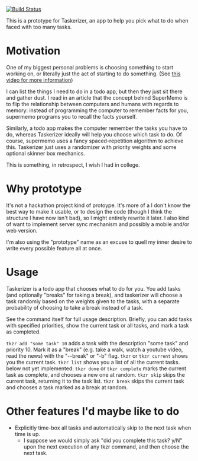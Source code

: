 [![Build Status](https://travis-ci.org/boustrophedon/taskerizer.svg?branch=master)](https://travis-ci.org/boustrophedon/taskerizer)

This is a prototype for Taskerizer, an app to help you pick what to do when faced with too many tasks.

# Motivation

One of my biggest personal problems is choosing something to start working on, or literally just the act of starting to do something. (See [this video for more information](https://www.youtube.com/watch?v=_Nz9-6Mp614))

I can list the things I need to do in a todo app, but then they just sit there and gather dust. I read in an article that the concept behind SuperMemo is to flip the relationship between computers and humans with regards to memory: instead of programming the computer to remember facts for you, supermemo programs you to recall the facts yourself.

Similarly, a todo app makes the computer remember the tasks you have to do, whereas Taskerizer ideally will help you choose which task to do. Of course, supermemo uses a fancy spaced-repetition algorithm to achieve this. Taskerizer just uses a randomizer with priority weights and some optional skinner box mechanics.

This is something, in retrospect, I wish I had in college.

# Why prototype

It's not a hackathon project kind of protoype. It's more of a I don't know the best way to make it usable, or to design the code (though I think the structure I have now isn't bad), so I might entirely rewrite it later. I also kind of want to implement server sync mechanism and possibly a mobile and/or web version.

I'm also using the "prototype" name as an excuse to quell my inner desire to write every possible feature all at once.

# Usage

Taskerizer is a todo app that chooses what to do for you. You add tasks (and optionally "breaks" for taking a break), and taskerizer will choose a task randomly based on the weights given to the tasks, with a separate probability of choosing to take a break instead of a task.

See the command itself for full usage description. Briefly, you can add tasks with specified priorities, show the current task or all tasks, and mark a task as completed.

`tkzr add "some task" 10` adds a task with the description "some task" and priority 10. Mark it as a "break" (e.g. take a walk, watch a youtube video, read the news) with the "--break" or "-b" flag.
`tkzr` or `tkzr current` shows you the current task. 
`tkzr list` shows you a list of all the current tasks.
below not yet implemented:
`tkzr done` or `tkzr complete` marks the current task as complete, and chooses a new one at random.
`tkzr skip` skips the current task, returning it to the task list.
`tkzr break` skips the current task and chooses a task marked as a break at random.

# Other features I'd maybe like to do

- Explicitly time-box all tasks and automatically skip to the next task when time is up.
	- I suppose we would simply ask "did you complete this task? y/N" upon the next execution of any tkzr command, and then choose the next task.
